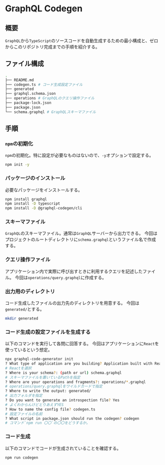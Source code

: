 # GraphQL Codegen

## 概要

`GraphQL`から`TypeScript`のソースコードを自動生成するための最小構成と、ゼロからこのリポジトリ完成までの手順を紹介する。

## ファイル構成

```sh
.
├── README.md
├── codegen.ts # コード生成設定ファイル
├── generated
├── graphql.schema.json
├── operations # GraphQLのクエリ操作ファイル
├── package-lock.json
├── package.json
└── schema.graphql # GraphQLスキーマファイル
```

## 手順

### `npm`の初期化

`npm`の初期化。特に設定が必要なものはないので、`-y`オプションで設定する。

```sh
npm init -y
```

### パッケージのインストール

必要なパッケージをインストールする。

```sh
npm install graphql
npm install -D typescript
npm install -D @graphql-codegen/cli
```

### スキーマファイル

`GraphQL`のスキーマファイル。通常は`GraphQL`サーバーから出力できる。
今回はプロジェクトのルートディレクトリに`schema.graphql`というファイル名で作成する。

### クエリ操作ファイル

アプリケーション内で実際に呼び出すときに利用するクエリを記述したファイル。
今回は`operations/query.graphql`に作成する。

### 出力用のディレクトリ

コード生成したファイルの出力先のディレクトリを用意する。
今回は`generated/`とする。

```sh
mkdir generated
```

### コード生成の設定ファイルを生成する

以下のコマンドを実行して各問に回答する。
今回はアプリケーションに`React`を使っているという想定。

```sh
npx graphql-code-generator init
? What type of application are you building? Application built with React
# Reactを選択
? Where is your schema?: (path or url) schema.graphql
# スキーマファイルを置いているPathを指定
? Where are your operations and fragments?: operations/*.graphql
# operations/query.graphqlをワイルドカードで指定
? Where to write the output: generated/
# 出力フォルダを指定
? Do you want to generate an introspection file? Yes
# よくわからんけどとりあえずYES
? How to name the config file? codegen.ts
# 設定ファイルの名前
? What script in package.json should run the codegen? codegen
# コマンド`npm run 〇〇`の〇〇をどうするか。
```

### コード生成

以下のコマンドでコードが生成されていることを確認する。

```tsx
npm run codegen
```
